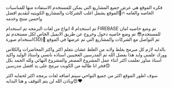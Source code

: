 <!-- - ماهي فكره الموقع؟ -->
 فكره الموقع هي عرض جميع المشاريع التي يمكن للمستخدم الاستفاده منها للمناسبات الخاصه والعامه 
 🔥📍الموقع يشمل اغلب الشركات والمشاريع الكويتيه لتقديم افضل واحسن منتج وخدمه

<!-- - ماهي مميزات الموقع؟ -->
تم استخدام 4 انواع من لغات البرمجه
تم استخدام FIREBASE
تم وضع خاصيه امان للمستخدم😎
تم وضع خاصيه دخول وخروج عن طريق الايميل الخاص لكل مستخدم
تم استخدام صورة(3D)👀
تم التواصل مع الشركات والمشاريع التي تم عرضها في الموقع

<!-- - ماهي الصعوبات التي واجهتها اثناء عمل الموقع؟ -->
بالدايه لازم كل مبرمج يغلط ولابد من الغلط عشان نتعلم اكثر واكثر
المحاضرات والكلاس وورك علمني وايد هذا بفضل الله ثم المدرسين العجيبين استاذه نانسي واستاذ الوليد واكيد استاذ مناور
تعلمت اكثر اثناء عمل المشروع المصغر والمشروع النهائي
ولله الحمد بكل فخر انا طالبه من الكويت تبرمج على يد افضل مدرسين😍

<!-- ماهي المميزات التي سوف اضيفها بالمستقبل ان شاء الله -->
سوف اطور الموقع اكثر من جميع النواحي
سيتم اضافه لغات برمجه اكثر لحمايه اكثر
وباذن الله لن يتم التوقف و هنا البدايه😍❤
